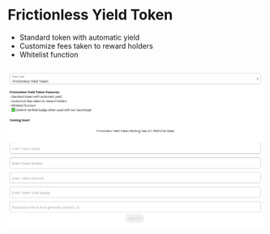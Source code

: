 # Frictionless Yield Token

* Standard token with automatic yield
* Customize fees taken to reward holders
* Whitelist function

![](../.gitbook/assets/image%20%2838%29%20%281%29.png)

